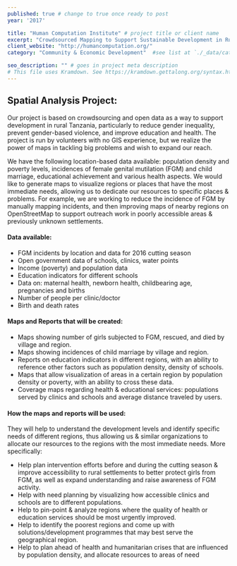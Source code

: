 ```yaml
---
published: true # change to true once ready to post
year: '2017'

title: "Human Computation Institute" # project title or client name
excerpt: "Crowdsourced Mapping to Support Sustainable Development in Rural Tanzania" # shows on project list page
client_website: "http://humancomputation.org/"
category: "Community & Economic Development"  #see list at `./_data/categories.yml`

seo_description: "" # goes in project meta description
# This file uses Kramdown. See https://kramdown.gettalong.org/syntax.html for syntax
---
```


## Spatial Analysis Project:
Our project is based on crowdsourcing and open data as a way to support development in rural Tanzania, particularly to reduce gender inequality, prevent gender-based violence, and improve education and health. The project is run by volunteers with no GIS experience, but we realize the power of maps in tackling big problems and wish to expand our reach.

We have the following location-based data available: population density and poverty levels, incidences of female genital mutilation (FGM) and child marriage, educational achievement and various health aspects. We would like to generate maps to visualize regions or places that have the most immediate needs, allowing us to dedicate our resources to specific places & problems. For example, we are working to reduce the incidence of FGM by manually mapping incidents, and then improving maps of nearby regions on OpenStreetMap to support outreach work in poorly accessible areas & previously unknown settlements.

#### Data available:
- FGM incidents by location and data for 2016 cutting season
- Open government data of schools, clinics, water points
- Income (poverty) and population data
- Education indicators for different schools
- Data on: maternal health, newborn health, childbearing age, pregnancies and births
- Number of people per clinic/doctor
- Birth and death rates

#### Maps and Reports that will be created:
- Maps showing number of girls subjected to FGM, rescued, and died by village and region.
- Maps showing incidences of child marriage by village and region.
- Reports on education indicators in different regions, with an ability to reference other factors such as population density, density of schools.
- Maps that allow visualization of areas in a certain region by population density or poverty, with an ability to cross these data.
- Coverage maps regarding health & educational services: populations served by clinics and schools and average distance traveled by users.

#### How the maps and reports will be used:
They will help to understand the development levels and identify specific needs of different regions, thus allowing us & similar organizations to allocate our resources to the regions with the most immediate needs. More specifically:
- Help plan intervention efforts before and during the cutting season & improve accessibility to rural settlements to better protect girls from FGM, as well as expand understanding and raise awareness of FGM activity.
- Help with need planning by visualizing how accessible clinics and schools are to different populations.
- Help to pin-point & analyze regions where the quality of health or education services should be most urgently improved.
- Help to identify the poorest regions and come up with solutions/development programmes that may best serve the geographical region.
- Help to plan ahead of health and humanitarian crises that are influenced by population density, and allocate resources to areas of need
